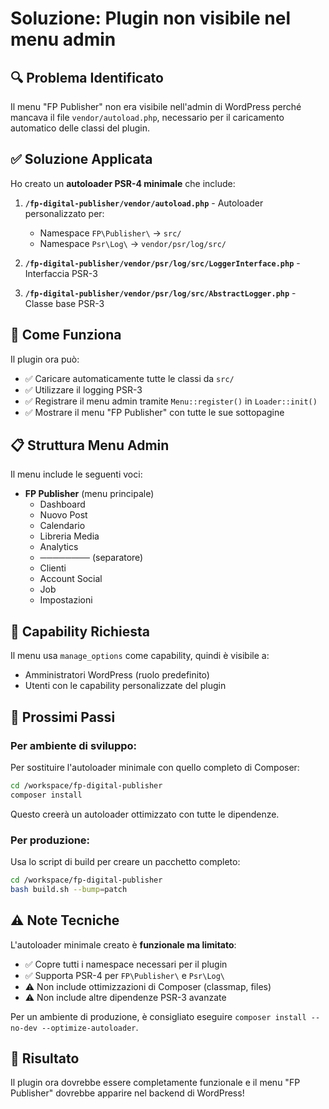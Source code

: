 # Soluzione: Plugin non visibile nel menu admin

## 🔍 Problema Identificato

Il menu "FP Publisher" non era visibile nell'admin di WordPress perché mancava il file `vendor/autoload.php`, necessario per il caricamento automatico delle classi del plugin.

## ✅ Soluzione Applicata

Ho creato un **autoloader PSR-4 minimale** che include:

1. **`/fp-digital-publisher/vendor/autoload.php`** - Autoloader personalizzato per:
   - Namespace `FP\Publisher\` → `src/`
   - Namespace `Psr\Log\` → `vendor/psr/log/src/`

2. **`/fp-digital-publisher/vendor/psr/log/src/LoggerInterface.php`** - Interfaccia PSR-3
3. **`/fp-digital-publisher/vendor/psr/log/src/AbstractLogger.php`** - Classe base PSR-3

## 🎯 Come Funziona

Il plugin ora può:
- ✅ Caricare automaticamente tutte le classi da `src/`
- ✅ Utilizzare il logging PSR-3
- ✅ Registrare il menu admin tramite `Menu::register()` in `Loader::init()`
- ✅ Mostrare il menu "FP Publisher" con tutte le sue sottopagine

## 📋 Struttura Menu Admin

Il menu include le seguenti voci:
- **FP Publisher** (menu principale)
  - Dashboard
  - Nuovo Post
  - Calendario
  - Libreria Media
  - Analytics
  - ──────── (separatore)
  - Clienti
  - Account Social
  - Job
  - Impostazioni

## 🔐 Capability Richiesta

Il menu usa `manage_options` come capability, quindi è visibile a:
- Amministratori WordPress (ruolo predefinito)
- Utenti con le capability personalizzate del plugin

## 🚀 Prossimi Passi

### Per ambiente di sviluppo:
Per sostituire l'autoloader minimale con quello completo di Composer:

```bash
cd /workspace/fp-digital-publisher
composer install
```

Questo creerà un autoloader ottimizzato con tutte le dipendenze.

### Per produzione:
Usa lo script di build per creare un pacchetto completo:

```bash
cd /workspace/fp-digital-publisher
bash build.sh --bump=patch
```

## ⚠️ Note Tecniche

L'autoloader minimale creato è **funzionale ma limitato**:
- ✅ Copre tutti i namespace necessari per il plugin
- ✅ Supporta PSR-4 per `FP\Publisher\` e `Psr\Log\`
- ⚠️ Non include ottimizzazioni di Composer (classmap, files)
- ⚠️ Non include altre dipendenze PSR-3 avanzate

Per un ambiente di produzione, è consigliato eseguire `composer install --no-dev --optimize-autoloader`.

## 🎉 Risultato

Il plugin ora dovrebbe essere completamente funzionale e il menu "FP Publisher" dovrebbe apparire nel backend di WordPress!
